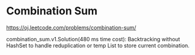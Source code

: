 Combination Sum
===================

https://oj.leetcode.com/problems/combination-sum/

combination_sum.v1.Solution(480 ms time cost):	Backtracking without HashSet to handle reduplication or temp List to store current combination.
